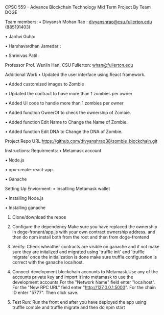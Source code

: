 CPSC 559 - Advance Blockchain Technology
Mid Term Project
By Team DOGE

Team members:
•	Divyansh Mohan Rao : divyanshrao@csu.fullerton.edu (885191403)

•	Janhvi Guha: 

•	Harshavardhan Jamedar  : 

•	Shrinivas Patil :


Professor
Prof. Wenlin Han, CSU Fullerton: whan@fullerton.edu

Additional Work
•	Updated the user interface using React framework.

•	Added customized images to Zombie

•	Updated the contract to have more than 1 zombies per owner

•	Added UI code to handle more than 1 zombies per owner

•	Added function OwnerOf to check the ownership of Zombie.

•	Added function Edit Name to Change the Name of Zombie.

•	Added function Edit DNA to Change the DNA of Zombie.




Project Repo URL
https://github.com/divyanshrao38/zombie_blockchain.git 


Instructions:
Requirments:
•	Metamask account

•	Node.js

•	npx-create-react-app

•	Ganache



Setting Up Enviorment:
•	Insatlling Metamask wallet 

•	Installing Node.js

•	Installing ganache

1. Clone/download the repos
2. Configure the dependency
 Make sure you have replaced the ownership in doge-fronent/app.js with your own contract ownership address.
 and then do npm install both from the root and then from doge-frontend
3. Verify:
Check wheather contracts are visible on ganache and if not make sure they are initalized and migrated using 'truffle init' and 'truffle migrate' once the initialization is done make sure truffle configuration is correct with the ganache localhost.

4. Connect development blockchain accounts to Metamask
  Use any of the accounts private key and import it into metamask to use the development accounts
  For the "Network Name" field enter "localhost".
  For the "New RPC URL" field enter "http://127.0.0.1:5000".
  For the chain ID enter "5777". Then click save.
5. Test Run:
Run the front end after you have deployed the app using truffle comple and truffle migrate and then do npm start
